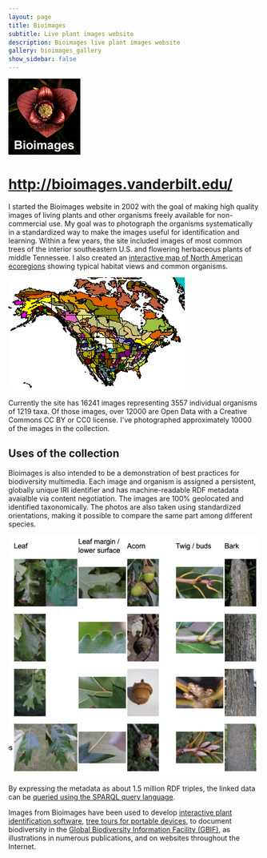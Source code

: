 ```yaml
---
layout: page
title: Bioimages
subtitle: Live plant images website
description: Bioimages live plant images website
gallery: bioimages_gallery
show_sidebar: false
---
```


![Bioimages logo](/img/bioimages_logo.jpg)

# <http://bioimages.vanderbilt.edu/>

I started the Bioimages website in 2002 with the goal of making high quality images of living plants and other organisms freely available for non-commercial use. My goal was to photograph the organisms systematically in a standardized way to make the images useful for identification and learning. Within a few years, the site included images of most common trees of the interior southeastern U.S. and flowering herbaceous plants of middle Tennessee. I also created an [interactive map of North American ecoregions](http://bioimages.vanderbilt.edu/ecoframe-map.htm) showing typical habitat views and common organisms. 

![North Americal ecoregions](/img/ecoregions-web.gif)

Currently the site has 16241 images representing 3557 individual organisms of 1219 taxa. Of those images, over 12000 are Open Data with a Creative Commons CC BY or CC0 license.  I've photographed approximately 10000 of the images in the collection. 

## Uses of the collection

Bioimages is also intended to be a demonstration of best practices for biodiversity multimedia. Each image and organism is assigned a persistent, globally unique IRI identifier and has machine-readable RDF metadata avaialble via content negotiation. The images are 100% geolocated and identified taxonomically. The photos are also taken using standardized orientations, making it possible to compare the same part among different species. 

![comparison of oak features](/img/compare_oaks.png)

By expressing the metadata as about 1.5 million RDF triples, the linked data can be [queried using the SPARQL query language](https://github.com/HeardLibrary/semantic-web/blob/master/sparql/bioimages.md). 

Images from Bioimages have been used to develop [interactive plant identification software](https://kirchoff.wp.uncg.edu/plant-identification/), [tree tours for portable devices](https://www.vanderbilt.edu/trees/tours/), to document biodiversity in the [Global Biodiversity Information Facility (GBIF)](https://www.gbif.org/dataset/0096dfc0-9925-47ef-9700-9b77814295f1), as illustrations in numerous publications, and on websites throughout the Internet. 